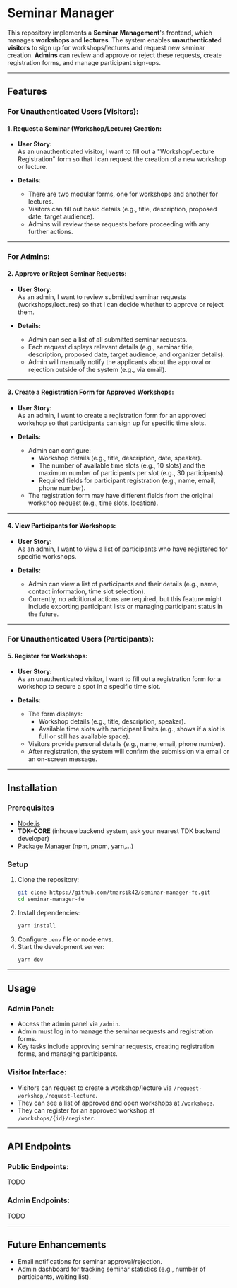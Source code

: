 # Seminar Manager

This repository implements a **Seminar Management**'s frontend, which manages **workshops** and **lectures**. The system enables **unauthenticated visitors** to sign up for workshops/lectures and request new seminar creation. **Admins** can review and approve or reject these requests, create registration forms, and manage participant sign-ups.

---

## **Features**

### **For Unauthenticated Users (Visitors):**

#### **1. Request a Seminar (Workshop/Lecture) Creation:**
- **User Story:**  
  As an unauthenticated visitor, I want to fill out a "Workshop/Lecture Registration" form so that I can request the creation of a new workshop or lecture.

- **Details:**
  - There are two modular forms, one for workshops and another for lectures.
  - Visitors can fill out basic details (e.g., title, description, proposed date, target audience).
  - Admins will review these requests before proceeding with any further actions.

---

### **For Admins:**

#### **2. Approve or Reject Seminar Requests:**
- **User Story:**  
  As an admin, I want to review submitted seminar requests (workshops/lectures) so that I can decide whether to approve or reject them.

- **Details:**
  - Admin can see a list of all submitted seminar requests.
  - Each request displays relevant details (e.g., seminar title, description, proposed date, target audience, and organizer details).
  - Admin will manually notify the applicants about the approval or rejection outside of the system (e.g., via email).

---

#### **3. Create a Registration Form for Approved Workshops:**
- **User Story:**  
  As an admin, I want to create a registration form for an approved workshop so that participants can sign up for specific time slots.

- **Details:**
  - Admin can configure:
    - Workshop details (e.g., title, description, date, speaker).
    - The number of available time slots (e.g., 10 slots) and the maximum number of participants per slot (e.g., 30 participants).
    - Required fields for participant registration (e.g., name, email, phone number).
  - The registration form may have different fields from the original workshop request (e.g., time slots, location).

---

#### **4. View Participants for Workshops:**
- **User Story:**  
  As an admin, I want to view a list of participants who have registered for specific workshops.

- **Details:**
  - Admin can view a list of participants and their details (e.g., name, contact information, time slot selection).
  - Currently, no additional actions are required, but this feature might include exporting participant lists or managing participant status in the future.

---

### **For Unauthenticated Users (Participants):**

#### **5. Register for Workshops:**
- **User Story:**  
  As an unauthenticated visitor, I want to fill out a registration form for a workshop to secure a spot in a specific time slot.

- **Details:**
  - The form displays:
    - Workshop details (e.g., title, description, speaker).
    - Available time slots with participant limits (e.g., shows if a slot is full or still has available space).
  - Visitors provide personal details (e.g., name, email, phone number).
  - After registration, the system will confirm the submission via email or an on-screen message.

---

## **Installation**

### **Prerequisites**
- [Node.js](https://nodejs.org/)
- **TDK-CORE** (inhouse backend system, ask your nearest TDK backend developer)
- [Package Manager](https://www.npmjs.com/) (npm, pnpm, yarn,...)

### **Setup**
1. Clone the repository:
   ```bash
   git clone https://github.com/tmarsik42/seminar-manager-fe.git
   cd seminar-manager-fe
   ```
2. Install dependencies:
   ```bash
   yarn install
   ```
3. Configure `.env` file or node envs.
5. Start the development server:
   ```bash
   yarn dev
   ```

---

## **Usage**

### **Admin Panel:**
- Access the admin panel via `/admin`.
- Admin must log in to manage the seminar requests and registration forms.
- Key tasks include approving seminar requests, creating registration forms, and managing participants.

### **Visitor Interface:**
- Visitors can request to create a workshop/lecture via `/request-workshop`,`/request-lecture`.
- They can see a list of approved and open workshops at `/workshops`.
- They can register for an approved workshop at `/workshops/{id}/register`.

---

## **API Endpoints**

### **Public Endpoints:**
TODO

### **Admin Endpoints:**
TODO

---

## **Future Enhancements**
- Email notifications for seminar approval/rejection.
- Admin dashboard for tracking seminar statistics (e.g., number of participants, waiting list).
